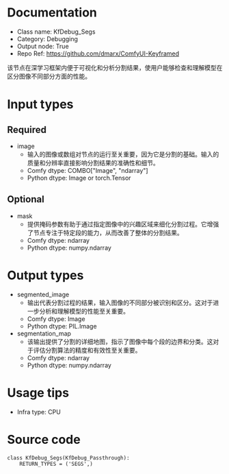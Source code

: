 # Documentation
- Class name: KfDebug_Segs
- Category: Debugging
- Output node: True
- Repo Ref: https://github.com/dmarx/ComfyUI-Keyframed

该节点在深学习框架内便于可视化和分析分割结果，使用户能够检查和理解模型在区分图像不同部分方面的性能。

# Input types
## Required
- image
    - 输入的图像或数组对节点的运行至关重要，因为它是分割的基础。输入的质量和分辨率直接影响分割结果的准确性和细节。
    - Comfy dtype: COMBO["Image", "ndarray"]
    - Python dtype: Image or torch.Tensor
## Optional
- mask
    - 提供掩码参数有助于通过指定图像中的兴趣区域来细化分割过程。它增强了节点专注于特定段的能力，从而改善了整体的分割结果。
    - Comfy dtype: ndarray
    - Python dtype: numpy.ndarray

# Output types
- segmented_image
    - 输出代表分割过程的结果，输入图像的不同部分被识别和区分。这对于进一步分析和理解模型的性能至关重要。
    - Comfy dtype: Image
    - Python dtype: PIL.Image
- segmentation_map
    - 该输出提供了分割的详细地图，指示了图像中每个段的边界和分类。这对于评估分割算法的精度和有效性至关重要。
    - Comfy dtype: ndarray
    - Python dtype: numpy.ndarray

# Usage tips
- Infra type: CPU

# Source code
```
class KfDebug_Segs(KfDebug_Passthrough):
    RETURN_TYPES = ('SEGS',)
```
